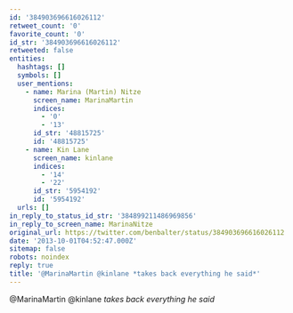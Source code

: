 ```yaml
---
id: '384903696616026112'
retweet_count: '0'
favorite_count: '0'
id_str: '384903696616026112'
retweeted: false
entities:
  hashtags: []
  symbols: []
  user_mentions:
    - name: Marina (Martin) Nitze
      screen_name: MarinaMartin
      indices:
        - '0'
        - '13'
      id_str: '48815725'
      id: '48815725'
    - name: Kin Lane
      screen_name: kinlane
      indices:
        - '14'
        - '22'
      id_str: '5954192'
      id: '5954192'
  urls: []
in_reply_to_status_id_str: '384899211486969856'
in_reply_to_screen_name: MarinaNitze
original_url: https://twitter.com/benbalter/status/384903696616026112
date: '2013-10-01T04:52:47.000Z'
sitemap: false
robots: noindex
reply: true
title: '@MarinaMartin @kinlane *takes back everything he said*'
---
```


@MarinaMartin @kinlane *takes back everything he said*